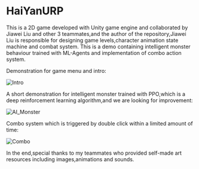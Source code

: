 # HaiYanURP
This is a 2D game developed with Unity game engine and collaborated by Jiawei Liu and other 3 teammates,and the author of the repository,Jiawei Liu is responsible for designing game levels,character animation state machine and combat system. This is a demo containing intelligent monster behaviour trained with ML-Agents and implementation of combo action system.

Demonstration for game menu and intro:

![Intro](https://github.com/Myshrimp/HaiYanURP/blob/main/Intro.gif)

A short demonstration for intelligent monster trained with PPO,which is a deep reinforcement learning algorithm,and we are looking for improvement:

![AI_Monster](https://github.com/Myshrimp/HaiYanURP/blob/main/AI_Monster.gif)

Combo system which is triggered by double click within a limited amount of time:

![Combo](https://github.com/Myshrimp/HaiYanURP/blob/main/Combo.gif)

In the end,special thanks to my teammates who provided self-made art resources including images,animations and sounds.
